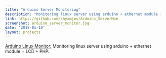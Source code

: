 ```yaml
---
title: "Arduino Server Monitoring"
description: "Monitoring linux server using arduino + ethernet module + LCD + PHP"
link: https://github.com/shyamjos/Arduino_ServerMon
screenshot: arduino_server_monitor.jpg
date: '2018-01-19'
layout: projects
---
```


[Arduino Linux Monitor:](https://github.com/shyamjos/Arduino_ServerMon) Monitoring linux server using arduino + ethernet module + LCD + PHP. 

